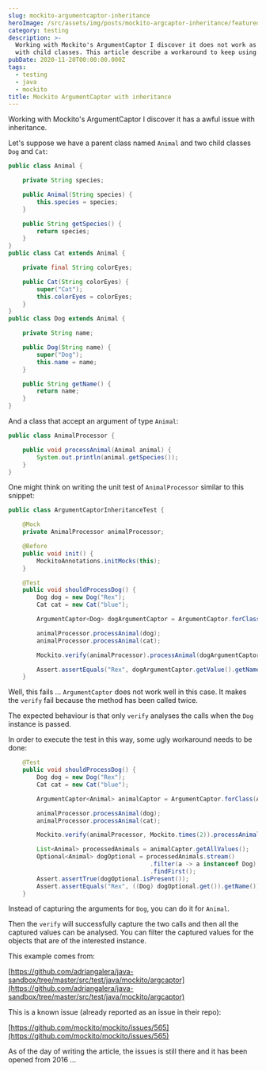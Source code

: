 ```yaml
---
slug: mockito-argumentcaptor-inheritance
heroImage: /src/assets/img/posts/mockito-argcaptor-inheritance/featured.jpg
category: testing
description: >-
  Working with Mockito's ArgumentCaptor I discover it does not work as expected
  with child classes. This article describe a workaround to keep using it.
pubDate: 2020-11-20T00:00:00.000Z
tags:
  - testing
  - java
  - mockito
title: Mockito ArgumentCaptor with inheritance
---
```


Working with Mockito's ArgumentCaptor I discover it has a awful issue with inheritance.

Let's suppose we have a parent class named `Animal` and two child classes `Dog` and `Cat`:

```java
public class Animal {

    private String species;

    public Animal(String species) {
        this.species = species;
    }

    public String getSpecies() {
        return species;
    }
}
public class Cat extends Animal {

    private final String colorEyes;

    public Cat(String colorEyes) {
        super("Cat");
        this.colorEyes = colorEyes;
    }
}
public class Dog extends Animal {

    private String name;

    public Dog(String name) {
        super("Dog");
        this.name = name;
    }

    public String getName() {
        return name;
    }
}
```

And a class that accept an argument of type `Animal`:

```java
public class AnimalProcessor {

    public void processAnimal(Animal animal) {
        System.out.println(animal.getSpecies());
    }
}
```

One might think on writing the unit test of `AnimalProcessor` similar to this snippet:

```java
public class ArgumentCaptorInheritanceTest {

    @Mock
    private AnimalProcessor animalProcessor;

    @Before
    public void init() {
        MockitoAnnotations.initMocks(this);
    }

    @Test
    public void shouldProcessDog() {
        Dog dog = new Dog("Rex");
        Cat cat = new Cat("blue");

        ArgumentCaptor<Dog> dogArgumentCaptor = ArgumentCaptor.forClass(Dog.class);

        animalProcessor.processAnimal(dog);
        animalProcessor.processAnimal(cat);

        Mockito.verify(animalProcessor).processAnimal(dogArgumentCaptor.capture());

        Assert.assertEquals("Rex", dogArgumentCaptor.getValue().getName());
    }
```

Well, this fails ... `ArgumentCaptor` does not work well in this case. It makes the `verify` fail because the method has been called twice.

The expected behaviour is that only `verify` analyses the calls when the `Dog` instance is passed.

In order to execute the test in this way, some ugly workaround needs to be done:

```java
    @Test
    public void shouldProcessDog() {
        Dog dog = new Dog("Rex");
        Cat cat = new Cat("blue");

        ArgumentCaptor<Animal> animalCaptor = ArgumentCaptor.forClass(Animal.class);

        animalProcessor.processAnimal(dog);
        animalProcessor.processAnimal(cat);

        Mockito.verify(animalProcessor, Mockito.times(2)).processAnimal(animalCaptor.capture());

        List<Animal> processedAnimals = animalCaptor.getAllValues();
        Optional<Animal> dogOptional = processedAnimals.stream()
                                        .filter(a -> a instanceof Dog)
                                        .findFirst();
        Assert.assertTrue(dogOptional.isPresent());
        Assert.assertEquals("Rex", ((Dog) dogOptional.get()).getName());
    }
```

Instead of capturing the arguments for `Dog`, you can do it for `Animal`.

Then the `verify` will successfully capture the two calls and then all the captured values can be analysed. You can filter the captured values for the objects that are of the interested instance.

This example comes from:

<a href="https://github.com/adriangalera/java-sandbox/tree/master/src/test/java/mockito/argcaptor">[https://github.com/adriangalera/java-sandbox/tree/master/src/test/java/mockito/argcaptor](https://github.com/adriangalera/java-sandbox/tree/master/src/test/java/mockito/argcaptor)</a>

This is a known issue (already reported as an issue in their repo):

<a href="https://github.com/mockito/mockito/issues/565">[https://github.com/mockito/mockito/issues/565](https://github.com/mockito/mockito/issues/565)</a>

As of the day of writing the article, the issues is still there and it has been opened from 2016 ...
